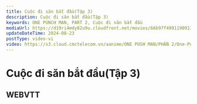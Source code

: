 ```yaml
---
title: Cuộc đi săn bắt đầu(Tập 3)
description: Cuộc đi săn bắt đầu(Tập 3)
keywords: ONE PUNCH MAN, PART 2, Cuộc đi săn bắt đầu
mediaUrl: https://d19ri4mdy82u9u.cloudfront.net/movies/66b97f4991190913ffc73751/T61BQKqVJlUVWbRhCRMM.jpg
updateDateTime: 2024-08-23
postType: video-vi
video: https://s3.cloud.cmctelecom.vn/aanime/ONE PUSH MAN/PHẦN 2/One-Punch Man_S02E03_Cuộc đi săn bắt đầu.mp4
---
```


# Cuộc đi săn bắt đầu(Tập 3)
## WEBVTT